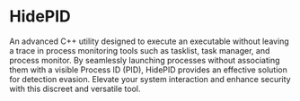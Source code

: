 # HidePID
An advanced C++ utility designed to execute an executable without leaving a trace in process monitoring tools such as tasklist, task manager, and process monitor. By seamlessly launching processes without associating them with a visible Process ID (PID), HidePID provides an effective solution for detection evasion. Elevate your system interaction and enhance security with this discreet and versatile tool.
